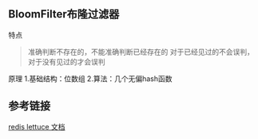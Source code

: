 ## BloomFilter布隆过滤器

特点
> 准确判断不存在的，不能准确判断已经存在的
> 对于已经见过的不会误判，对于没有见过的才会误判

原理
1.基础结构：位数组
2.算法：几个无偏hash函数

## 参考链接
[redis lettuce 文档](https://lettuce.io/core/release/reference/index.html#_non_blocking_api_for_redis)
<!--stackedit_data:
eyJoaXN0b3J5IjpbMTc4NzE0NjAwOV19
-->
